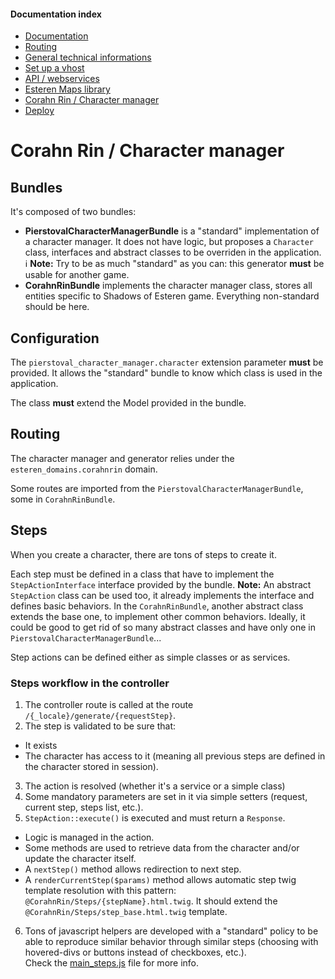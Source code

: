 
#### Documentation index

* [Documentation](../README.md)
* [Routing](routing.md)
* [General technical informations](technical.md)
* [Set up a vhost](vhosts.md)
* [API / webservices](api.md)
* [Esteren Maps library](maps.md)
* [Corahn Rin / Character manager](character_manager.md)
* [Deploy](deploy.md)

# Corahn Rin / Character manager

## Bundles

It's composed of two bundles:

* **PierstovalCharacterManagerBundle** is a "standard" implementation of a character manager. It does not have
logic, but proposes a `Character` class, interfaces and abstract classes to be overriden in the application.<br>
:information_source: **Note:** Try to be as much "standard" as you can: this generator **must** be usable for another game.
* **CorahnRinBundle** implements the character manager class, stores all entities specific to Shadows of Esteren
game. Everything non-standard should be here.

## Configuration

The `pierstoval_character_manager.character` extension parameter **must** be provided. It allows the "standard" bundle to know which class is used in the application.

The class **must** extend the Model provided in the bundle.

## Routing

The character manager and generator relies under the `esteren_domains.corahnrin` domain.

Some routes are imported from the `PierstovalCharacterManagerBundle`, some in `CorahnRinBundle`.

## Steps

When you create a character, there are tons of steps to create it.

Each step must be defined in a class that have to implement the `StepActionInterface` interface provided by the bundle.
**Note:** An abstract `StepAction` class can be used too, it already implements the interface and defines basic behaviors.
In the `CorahnRinBundle`, another abstract class extends the base one, to implement other common behaviors. Ideally, it could be good to get rid of so many abstract classes and have only one in `PierstovalCharacterManagerBundle`...

Step actions can be defined either as simple classes or as services.

### Steps workflow in the controller

1. The controller route is called at the route `/{_locale}/generate/{requestStep}`.
2. The step is validated to be sure that:
  * It exists
  * The character has access to it (meaning all previous steps are defined in the character stored in session).
3. The action is resolved (whether it's a service or a simple class)
4. Some mandatory parameters are set in it via simple setters (request, current step, steps list, etc.).
5. `StepAction::execute()` is executed and must return a `Response`.
  * Logic is managed in the action.
  * Some methods are used to retrieve data from the character and/or update the character itself.
  * A `nextStep()` method allows redirection to next step.
  * A `renderCurrentStep($params)` method allows automatic step twig template resolution with this pattern:
    `@CorahnRin/Steps/{stepName}.html.twig`. It should extend the `@CorahnRin/Steps/step_base.html.twig` template.
6. Tons of javascript helpers are developed with a "standard" policy to be able to reproduce similar behavior through
  similar steps (choosing with hovered-divs or buttons instead of checkboxes, etc.).<br>
  Check the [main_steps.js](src/CorahnRin/CorahnRinBundle/Resources/public/generator/js/main_steps.js) file for more info.
